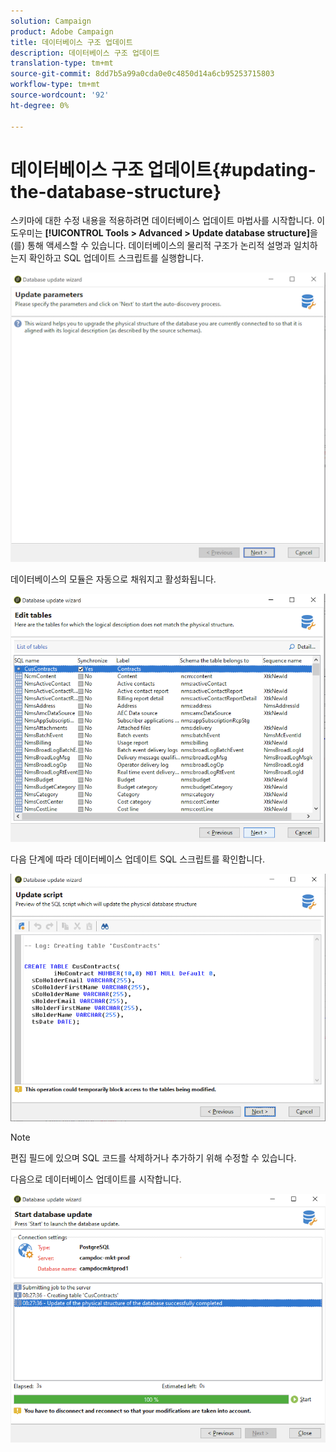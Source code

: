 ```yaml
---
solution: Campaign
product: Adobe Campaign
title: 데이터베이스 구조 업데이트
description: 데이터베이스 구조 업데이트
translation-type: tm+mt
source-git-commit: 8dd7b5a99a0cda0e0c4850d14a6cb95253715803
workflow-type: tm+mt
source-wordcount: '92'
ht-degree: 0%

---
```


# 데이터베이스 구조 업데이트{#updating-the-database-structure}

스키마에 대한 수정 내용을 적용하려면 데이터베이스 업데이트 마법사를 시작합니다. 이 도우미는 **[!UICONTROL Tools > Advanced > Update database structure]**&#x200B;을(를) 통해 액세스할 수 있습니다. 데이터베이스의 물리적 구조가 논리적 설명과 일치하는지 확인하고 SQL 업데이트 스크립트를 실행합니다.

![](assets/schema_update.png)

데이터베이스의 모듈은 자동으로 채워지고 활성화됩니다.

![](assets/schema_update_select2.png)

다음 단계에 따라 데이터베이스 업데이트 SQL 스크립트를 확인합니다.

![](assets/schema_update2.png)

>[!NOTE]
>
>편집 필드에 있으며 SQL 코드를 삭제하거나 추가하기 위해 수정할 수 있습니다.

다음으로 데이터베이스 업데이트를 시작합니다.

![](assets/schema_update3.png)
